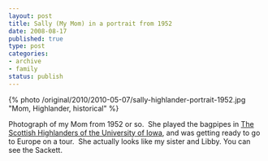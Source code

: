 ```yaml
--- 
layout: post
title: Sally (My Mom) in a portrait from 1952
date: 2008-08-17
published: true
type: post
categories: 
- archive
- family
status: publish
---
```

{% photo /original/2010/2010-05-07/sally-highlander-portrait-1952.jpg "Mom, Highlander, historical" %}

Photograph of my Mom from 1952 or so.  She played the bagpipes in [The Scottish Highlanders of the University of Iowa][1], and was getting ready to go to Europe on a tour.  She actually looks like my sister and Libby.  You can see the Sackett.


[1]: http://www.iowalum.com/highlanders/history.cfm